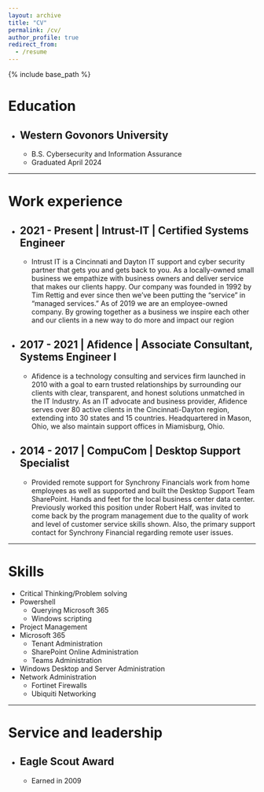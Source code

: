 ```yaml
---
layout: archive
title: "CV"
permalink: /cv/
author_profile: true
redirect_from:
  - /resume
---
```


{% include base_path %}

Education
======
* ## Western Govonors University
  * B.S. Cybersecurity and Information Assurance
  * Graduated April 2024

-------------------------------------------

Work experience
======
* ## 2021 - Present | Intrust-IT | Certified Systems Engineer
  * Intrust IT is a Cincinnati and Dayton IT support and cyber security partner that gets you and gets back to you. As a locally-owned small business we empathize with business owners and deliver service that makes our clients happy. Our company was founded in 1992 by Tim Rettig and ever since then we’ve been putting the “service” in “managed services.” As of 2019 we are an employee-owned company. By growing together as a business we inspire each other and our clients in a new way to do more and impact our region

* ## 2017 - 2021 | Afidence | Associate Consultant, Systems Engineer I
  * Afidence is a technology consulting and services firm launched in 2010 with a goal to earn trusted relationships by surrounding our clients with clear, transparent, and honest solutions unmatched in the IT Industry. As an IT advocate and business provider, Afidence serves over 80 active clients in the Cincinnati-Dayton region, extending into 30 states and 15 countries. Headquartered in Mason, Ohio, we also maintain support offices in Miamisburg, Ohio.

* ## 2014 - 2017 | CompuCom | Desktop Support Specialist
  * Provided remote support for Synchrony Financials work from home employees as well as supported and built the Desktop Support Team SharePoint. Hands and feet for the local business center data center. Previously worked this position under Robert Half, was invited to come back by the program management due to the quality of work and level of customer service skills shown. Also, the primary support contact for Synchrony Financial regarding remote user issues. 

-------------------------------------------

Skills
======
* Critical Thinking/Problem solving
* Powershell
  * Querying Microsoft 365
  * Windows scripting
* Project Management
* Microsoft 365
  * Tenant Administration
  * SharePoint Online Administration
  * Teams Administration
* Windows Desktop and Server Administration
* Network Administration
  * Fortinet Firewalls
  * Ubiquiti Networking

-------------------------------------------
# Service and leadership
* ## Eagle Scout Award
  * Earned in 2009
